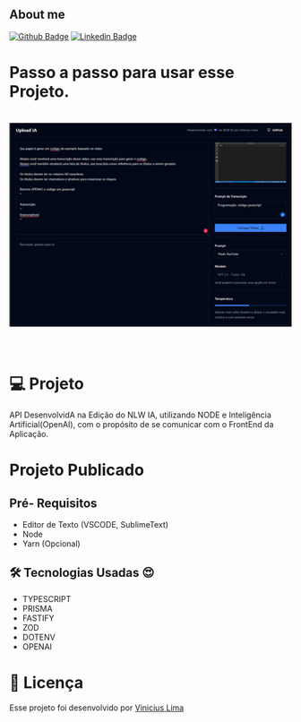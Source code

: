 ## About me

[![Github Badge](https://img.shields.io/badge/-Github-000?style=flat-square&logo=Github&logoColor=white&link=https://github.com/ViniciusLima7)](https://github.com/ViniciusLima7)
[![Linkedin Badge](https://img.shields.io/badge/-LinkedIn-blue?style=flat-square&logo=Linkedin&logoColor=white&link=https://www.linkedin.com/in/marcos-vinicius-lima/)](https://www.linkedin.com/in/marcos-vinicius-lima/)

# Passo a passo para usar esse Projeto.

<h1 align="center">
    <img alt="Upload AI" title="Upload Ai" src="https://github.com/ViniciusLima7/upload-ai/blob/master/src/assets/capa.png" />
</h1>

<br>

# 💻 Projeto

API DesenvolvidA na Edição do NLW IA, utilizando NODE e Inteligência Artificial(OpenAI), com o propósito de se comunicar com o FrontEnd da Aplicação.

# Projeto Publicado

## Pré- Requisitos

- Editor de Texto (VSCODE, SublimeText)
- Node
- Yarn (Opcional)

## 🛠 Tecnologias Usadas :heart_eyes:

- TYPESCRIPT
- PRISMA
- FASTIFY
- ZOD
- DOTENV
- OPENAI

# 📝 Licença

Esse projeto foi desenvolvido por [Vinicius Lima](https://www.linkedin.com/in/marcos-vinicius-lima/)
